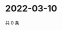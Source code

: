 # 2022-03-10

共 0 条

<!-- BEGIN WEIBO -->
<!-- 最后更新时间 Thu Mar 10 2022 13:00:37 GMT+0800 (China Standard Time) -->

<!-- END WEIBO -->
